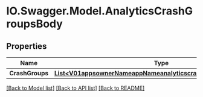 # IO.Swagger.Model.AnalyticsCrashGroupsBody
## Properties

Name | Type | Description | Notes
------------ | ------------- | ------------- | -------------
**CrashGroups** | [**List&lt;V01appsownerNameappNameanalyticscrashGroupsCrashGroups&gt;**](V01appsownerNameappNameanalyticscrashGroupsCrashGroups.md) |  | 

[[Back to Model list]](../README.md#documentation-for-models) [[Back to API list]](../README.md#documentation-for-api-endpoints) [[Back to README]](../README.md)


